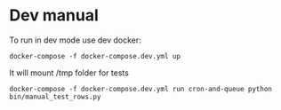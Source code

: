 # Dev manual

To run in dev mode use dev docker:

    docker-compose -f docker-compose.dev.yml up

It will mount /tmp folder for tests

    docker-compose -f docker-compose.dev.yml run cron-and-queue python bin/manual_test_rows.py